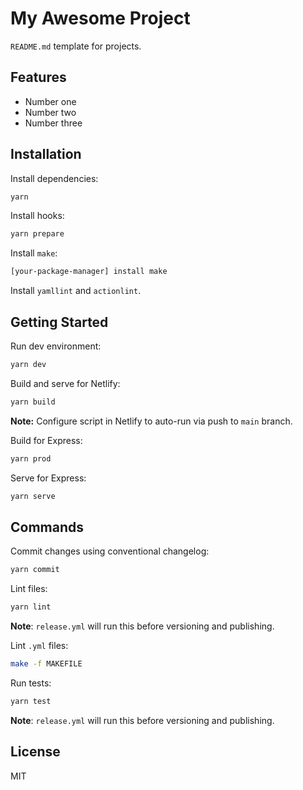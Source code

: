 # My Awesome Project

`README.md` template for projects.

## Features

- Number one
- Number two
- Number three

## Installation

Install dependencies:

```bash
yarn
```

Install hooks:

```bash
yarn prepare
```

Install `make`:

```bash
[your-package-manager] install make
```

Install `yamllint` and `actionlint`.

## Getting Started

Run dev environment:

```bash
yarn dev
```

Build and serve for Netlify:

```bash
yarn build
```

**Note:** Configure script in Netlify to auto-run via push to `main` branch.

Build for Express:

```bash
yarn prod
```

Serve for Express:

```bash
yarn serve
```

## Commands

Commit changes using conventional changelog:

```bash
yarn commit
```

Lint files:

```bash
yarn lint
```

**Note**: `release.yml` will run this before versioning and publishing.

Lint `.yml` files:

```bash
make -f MAKEFILE
```

Run tests:

```bash
yarn test
```

**Note**: `release.yml` will run this before versioning and publishing.

## License

MIT
